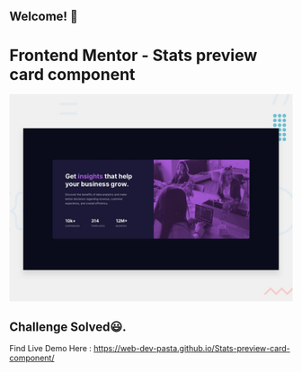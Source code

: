 ## Welcome! 👋

# Frontend Mentor - Stats preview card component

![Design preview for the Stats preview card component coding challenge](./design/desktop-preview.jpg)

## Challenge Solved😃.

Find Live Demo Here : https://web-dev-pasta.github.io/Stats-preview-card-component/
